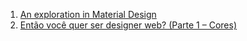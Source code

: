 1. [An exploration in Material Design](https://medium.com/@abrodo/an-exploration-in-material-design-by-feedly-8c1a1cbdfdcd)
1. [Então você quer ser designer web? (Parte 1 – Cores)](http://tableless.com.br/entao-voce-quer-ser-designer-web-parte-1-cores/)
